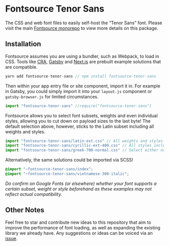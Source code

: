 # Fontsource Tenor Sans

The CSS and web font files to easily self-host the “Tenor Sans” font. Please visit the main [Fontsource monorepo](https://github.com/DecliningLotus/fontsource) to view more details on this package.

## Installation

Fontsource assumes you are using a bundler, such as Webpack, to load in CSS. Tools like [CRA](https://create-react-app.dev/), [Gatsby](https://www.gatsbyjs.org/) and [Next.js](https://nextjs.org/) are prebuilt example solutions that are compatible.

```javascript
yarn add fontsource-tenor-sans // npm install fontsource-tenor-sans
```

Then within your app entry file or site component, import it in. For example in Gatsby, you could simply import it into your `layout.js` component or `gatsby-browser.js` for limited circumstances.

```javascript
import "fontsource-tenor-sans" //require("fontsource-tenor-sans")
```

Fontsource allows you to select font subsets, weights and even individual styles, allowing you to cut down on payload sizes to the last byte! The default selection above, however, sticks to the Latin subset including all weights and styles.

```javascript
import "fontsource-tenor-sans/latin-ext.css" // All weights and styles included.
import "fontsource-tenor-sans/cyrillic-ext-400.css" // All styles included.
import "fontsource-tenor-sans/greek-700-normal.css" // Select either normal or italic.
```

Alternatively, the same solutions could be imported via SCSS!

```scss
@import "~fontsource-tenor-sans/index";
@import "~fontsource-tenor-sans/vietnamese-300-italic";
```

_Do confirm on Google Fonts (or elsewhere) whether your font supports a certain subset, weight or style beforehand as these examples may not reflect actual compatibility._

## Other Notes

Feel free to star and contribute new ideas to this repository that aim to improve the performance of font loading, as well as expanding the existing library we already have. Any suggestions or ideas can be voiced via an [issue](https://github.com/DecliningLotus/fontsource/issues).
